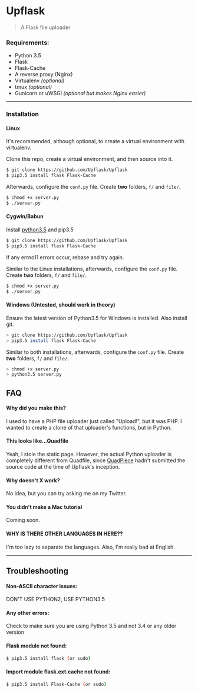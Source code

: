 # Upflask
> A Flask file uploader

### Requirements:
- Python 3.5  
- Flask  
- Flask-Cache  
- A reverse proxy (Nginx)  
- Virtualenv *(optional)*
- tmux *(optional)*
- Gunicorn or uWSGI *(optional but makes Nginx easier)*

***

### Installation
#### Linux
It's recommended, although optional, to create a virtual environment with virtualenv.

Clone this repo, create a virtual environment, and then source into it.
```bash
$ git clone https://github.com/Upflask/Upflask
$ pip3.5 install flask Flask-Cache
```

Afterwards, configure the `conf.py` file. Create **two** folders, `f/` and `file/`.

```bash
$ chmod +x server.py
$ ./server.py
```

#### Cygwin/Babun
Install [python3.5](http://cygwin.com/packages/x86_64/python3/) and pip3.5
```bash
$ git clone https://github.com/Upflask/Upflask
$ pip3.5 install flask Flask-Cache
```
If any errno11 errors occur, rebase and try again.

Similar to the Linux installations, afterwards, configure the `conf.py` file. Create **two** folders, `f/` and `file/`.
```bash
$ chmod +x server.py
$ ./server.py
```

#### Windows (Untested, should work in theory)
Ensure the latest version of Python3.5 for Windows is installed. Also install git.
```bash
> git clone https://github.com/Upflask/Upflask
> pip3.5 install flask Flask-Cache
```
Similar to both installations, afterwards, configure the `conf.py` file. Create **two** folders, `f/` and `file/`.
```bash
> chmod +x server.py
> python3.5 server.py
```

## FAQ

#### Why did you make this?  
I used to have a PHP file uploader just called "Upload!", but it was PHP.
I wanted to create a clone of that uploader's functions, but in Python.  

#### This looks like...Quadfile
Yeah, I stole the static page.
However, the actual Python uploader is completely different from Quadfile, since <a
href="https://twitter.com/QuadPiece">QuadPiece</a> hadn't submitted the source code at the time of Upflask's inception.

#### Why doesn't X work?  
No idea, but you can try asking me on my Twitter.  

#### You didn't make a Mac tutorial
Coming soon.

#### WHY IS THERE OTHER LANGUAGES IN HERE??  
I'm too lazy to separate the languages. Also, I'm really bad at English.

***
## Troubleshooting

#### Non-ASCII character issues:  
DON'T USE PYTHON2, USE PYTHON3.5  

#### Any other errors:  
Check to make sure you are using Python 3.5 and not 3.4 or any older version

#### Flask module not found:
```bash
$ pip3.5 install flask (or sudo)
```
#### Import module flask.ext.cache not found:  
```bash
$ pip3.5 install Flask-Cache (or sudo)
```
